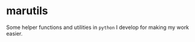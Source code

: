 # marutils

Some helper functions and utilities in ```python``` I develop for making my work easier.
